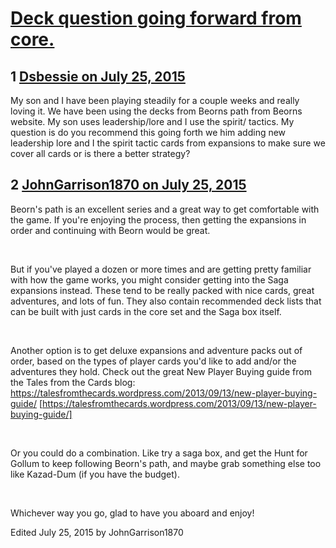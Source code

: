 # [Deck question going forward from core.](https://community.fantasyflightgames.com/topic/183213-deck-question-going-forward-from-core/)

## 1 [Dsbessie on July 25, 2015](https://community.fantasyflightgames.com/topic/183213-deck-question-going-forward-from-core/?do=findComment&comment=1703486)

My son and I have been playing steadily for a couple weeks and really loving it. We have been using the decks from Beorns path from Beorns website. My son uses leadership/lore and I use the spirit/ tactics. My question is do you recommend this going forth we him adding new leadership lore and I the spirit tactic cards from expansions to make sure we cover all cards or is there a better strategy?

## 2 [JohnGarrison1870 on July 25, 2015](https://community.fantasyflightgames.com/topic/183213-deck-question-going-forward-from-core/?do=findComment&comment=1703782)

Beorn's path is an excellent series and a great way to get comfortable with the game. If you're enjoying the process, then getting the expansions in order and continuing with Beorn would be great.

 

But if you've played a dozen or more times and are getting pretty familiar with how the game works, you might consider getting into the Saga expansions instead. These tend to be really packed with nice cards, great adventures, and lots of fun. They also contain recommended deck lists that can be built with just cards in the core set and the Saga box itself.

 

Another option is to get deluxe expansions and adventure packs out of order, based on the types of player cards you'd like to add and/or the adventures they hold. Check out the great New Player Buying guide from the Tales from the Cards blog: https://talesfromthecards.wordpress.com/2013/09/13/new-player-buying-guide/ [https://talesfromthecards.wordpress.com/2013/09/13/new-player-buying-guide/]

 

Or you could do a combination. Like try a saga box, and get the Hunt for Gollum to keep following Beorn's path, and maybe grab something else too like Kazad-Dum (if you have the budget).

 

Whichever way you go, glad to have you aboard and enjoy!

Edited July 25, 2015 by JohnGarrison1870

